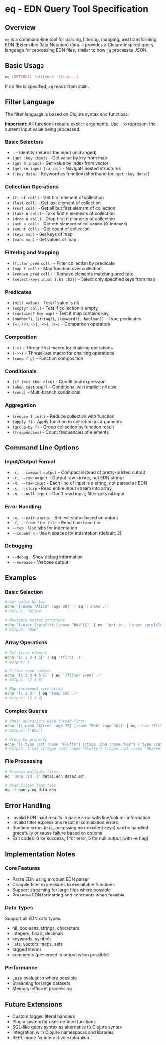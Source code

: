 # eq - EDN Query Tool Specification

## Overview

`eq` is a command-line tool for parsing, filtering, mapping, and transforming EDN (Extensible Data Notation) data. It provides a Clojure-inspired query language for processing EDN files, similar to how `jq` processes JSON.

## Basic Usage

```bash
eq [OPTIONS] '<filter>' [file...]
```

If no file is specified, `eq` reads from stdin.

## Filter Language

The filter language is based on Clojure syntax and functions:

**Important**: All functions require explicit arguments. Use `.` to represent the current input value being processed.

### Basic Selectors

- `.` - Identity (returns the input unchanged)
- `(get :key input)` - Get value by key from map
- `(get 0 input)` - Get value by index from vector
- `(get-in input [:a :b])` - Navigate nested structures
- `(:key data)` - Keyword as function (shorthand for `(get :key data)`)

### Collection Operations

- `(first coll)` - Get first element of collection
- `(last coll)` - Get last element of collection
- `(rest coll)` - Get all but first element of collection
- `(take n coll)` - Take first n elements of collection
- `(drop n coll)` - Drop first n elements of collection
- `(nth n coll)` - Get nth element of collection (0-indexed)
- `(count coll)` - Get count of collection
- `(keys map)` - Get keys of map
- `(vals map)` - Get values of map

### Filtering and Mapping

- `(filter pred coll)` - Filter collection by predicate
- `(map f coll)` - Map function over collection
- `(remove pred coll)` - Remove elements matching predicate
- `(select-keys input [:k1 :k2])` - Select only specified keys from map

### Predicates

- `(nil? value)` - Test if value is nil
- `(empty? coll)` - Test if collection is empty
- `(contains? key map)` - Test if map contains key
- `(number?)`, `(string?)`, `(keyword?)`, `(boolean?)` - Type predicates
- `(=)`, `(<)`, `(>)`, `(<=)`, `(>=)` - Comparison operators

### Composition

- `(->)` - Thread-first macro for chaining operations
- `(->>)` - Thread-last macro for chaining operations
- `(comp f g)` - Function composition

### Conditionals

- `(if test then else)` - Conditional expression
- `(when test expr)` - Conditional with implicit nil else
- `(cond)` - Multi-branch conditional

### Aggregation

- `(reduce f init)` - Reduce collection with function
- `(apply f)` - Apply function to collection as arguments
- `(group-by f)` - Group collection by function result
- `(frequencies)` - Count frequencies of elements

## Command Line Options

### Input/Output Format
- `-c, --compact-output` - Compact instead of pretty-printed output
- `-r, --raw-output` - Output raw strings, not EDN strings
- `-R, --raw-input` - Each line of input is a string, not parsed as EDN
- `-s, --slurp` - Read entire input stream into array
- `-n, --null-input` - Don't read input; filter gets nil input

### Error Handling
- `-e, --exit-status` - Set exit status based on output
- `-f, --from-file file` - Read filter from file
- `--tab` - Use tabs for indentation
- `--indent n` - Use n spaces for indentation (default: 2)

### Debugging
- `--debug` - Show debug information
- `--verbose` - Verbose output

## Examples

### Basic Selection
```bash
# Get value by key
echo '{:name "Alice" :age 30}' | eq '(:name .)'
# Output: "Alice"

# Navigate nested structure
echo '{:user {:profile {:name "Bob"}}}' | eq '(get-in . [:user :profile :name])'
# Output: "Bob"
```

### Array Operations
```bash
# Get first element
echo '[1 2 3 4 5]' | eq '(first .)'
# Output: 1

# Filter even numbers
echo '[1 2 3 4 5 6]' | eq '(filter even? .)'
# Output: [2 4 6]

# Map increment over array
echo '[1 2 3]' | eq '(map inc .)'
# Output: [2 3 4]
```

### Complex Queries
```bash
# Chain operations with thread-first
echo '[{:name "Alice" :age 25} {:name "Bob" :age 30}]' | eq '(->> (filter #(> (:age %) 26)) (map :name))'
# Output: ["Bob"]

# Group by property
echo '[{:type :cat :name "Fluffy"} {:type :dog :name "Rex"} {:type :cat :name "Whiskers"}]' | eq '(group-by :type)'
# Output: {:cat [{:type :cat :name "Fluffy"} {:type :cat :name "Whiskers"}] :dog [{:type :dog :name "Rex"}]}
```

### File Processing
```bash
# Process multiple files
eq '(map :id .)' data1.edn data2.edn

# Read filter from file
eq -f query.eq data.edn
```

## Error Handling

- Invalid EDN input results in parse error with line/column information
- Invalid filter expressions result in compilation errors
- Runtime errors (e.g., accessing non-existent keys) can be handled gracefully or cause failure based on options
- Exit codes: 0 for success, 1 for error, 5 for null output (with -e flag)

## Implementation Notes

### Core Features
- Parse EDN using a robust EDN parser
- Compile filter expressions to executable functions
- Support streaming for large files where possible
- Preserve EDN formatting and comments when feasible

### Data Types
Support all EDN data types:
- nil, booleans, strings, characters
- integers, floats, decimals
- keywords, symbols
- lists, vectors, maps, sets
- tagged literals
- comments (preserved in output when possible)

### Performance
- Lazy evaluation where possible
- Streaming for large datasets
- Memory-efficient processing

## Future Extensions

- Custom tagged literal handlers
- Plugin system for user-defined functions
- SQL-like query syntax as alternative to Clojure syntax
- Integration with Clojure namespaces and libraries
- REPL mode for interactive exploration